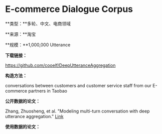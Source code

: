# E-commerce Dialogue Corpus

**类型：**多轮、中文、电商领域

**来源：**淘宝

**规模：**1,000,000 Utterance

**下载链接：**

https://github.com/cooelf/DeepUtteranceAggregation



**构造方法：**

conversations between customers and customer service staff from our E-commerce partners in Taobao



**公开数据的论文：**

Zhang, Zhuosheng, et al. "Modeling multi-turn conversation with deep utterance aggregation." [Link](https://arxiv.org/pdf/1806.09102.pdf)

**使用数据的论文：**

